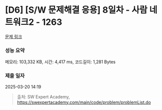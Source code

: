 # [D6] [S/W 문제해결 응용] 8일차 - 사람 네트워크2 - 1263 

[문제 링크](https://swexpertacademy.com/main/code/problem/problemDetail.do?contestProbId=AV18P2B6Iu8CFAZN) 

### 성능 요약

메모리: 103,332 KB, 시간: 4,417 ms, 코드길이: 1,281 Bytes

### 제출 일자

2025-03-20 14:19



> 출처: SW Expert Academy, https://swexpertacademy.com/main/code/problem/problemList.do